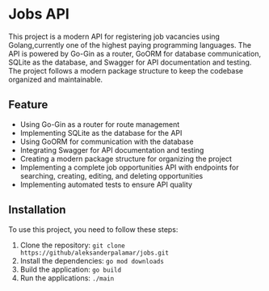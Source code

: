 # Jobs API

This project is a modern API for registering job vacancies using Golang,currently one of the highest paying programming languages. The API is powered by Go-Gin as a router, GoORM for database communication, SQLite as the database, and Swagger for API documentation and testing. The project follows a modern package structure to keep the codebase organized and maintainable.

## Feature

- Using Go-Gin as a router for route management
- Implementing SQLite as the database for the API
- Using GoORM for communication with the database
- Integrating Swagger for API documentation and testing
- Creating a modern package structure for organizing the project
- Implementing a complete job opportunities API with endpoints for searching, creating, editing, and deleting opportunities
- Implementing automated tests to ensure API quality

## Installation

To use this project, you need to follow these steps:

1. Clone the repository: `git clone https://github/aleksanderpalamar/jobs.git`
2. Install the dependencies: `go mod downloads`
3. Build the application: `go build`
4. Run the applications: `./main`